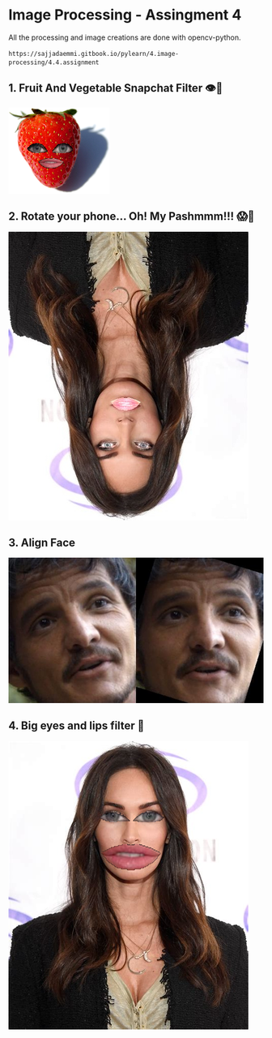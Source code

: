 # Image Processing - Assingment 4

All the processing and image creations are done with opencv-python.

`https://sajjadaemmi.gitbook.io/pylearn/4.image-processing/4.4.assignment`

## 1. Fruit And Vegetable Snapchat Filter 👁🍌

![fruit_face](https://github.com/ArmanAghania/PyLearn/blob/main/Image%20Processing/Session%205/Assignment/face_alignment/fruit_filter.png)


## 2. Rotate your phone... Oh! My Pashmmm!!! 😱🤯

![scary_rotate](https://github.com/ArmanAghania/PyLearn/blob/main/Image%20Processing/Session%205/Assignment/face_rotate/scary_image.jpg)


## 3. Align Face

![aligned_face](https://github.com/ArmanAghania/PyLearn/blob/main/Image%20Processing/Session%205/Assignment/face_aligner/combined_aligned.jpg)

## 4. Big eyes and lips filter 💋

![big_eyes_megan_fox](https://github.com/ArmanAghania/PyLearn/blob/main/Image%20Processing/Session%205/Assignment/big_eyes_filter/enlarged_features.png)
